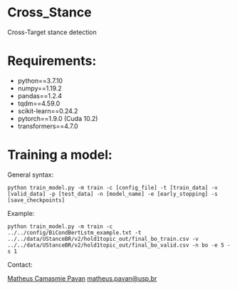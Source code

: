 # Cross_Stance
Cross-Target stance detection 

# Requirements:

- python==3.7.10
- numpy==1.19.2
- pandas==1.2.4
- tqdm==4.59.0
- scikit-learn==0.24.2
- pytorch==1.9.0 (Cuda 10.2)
- transformers==4.7.0

# Training a model:

General syntax:
```
python train_model.py -m train -c [config_file] -t [train_data] -v [valid_data] -p [test_data] -n [model_name] -e [early_stopping] -s [save_checkpoints]
```

Example:
```
python train_model.py -m train -c ../../config/BiCondBertLstm_example.txt -t ../../data/UStanceBR/v2/hold1topic_out/final_bo_train.csv -v ../../data/UStanceBR/v2/hold1topic_out/final_bo_valid.csv -n bo -e 5 -s 1
```

Contact:

[Matheus Camasmie Pavan](linkedin.com/in/matheus-camasmie-pavan)
[matheus.pavan@usp.br](matheus.pavan@usp.br)
